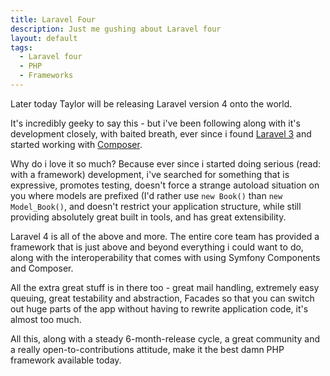```yaml
---
title: Laravel Four
description: Just me gushing about Laravel four
layout: default
tags:
  - Laravel four
  - PHP
  - Frameworks
---
```


Later today Taylor will be releasing Laravel version 4 onto the world.

It's incredibly geeky to say this - but i've been following along with it's development closely, with baited breath, ever since i found [Laravel 3](http://laravel.com) and started working with [Composer](http://getcomposer.org).

Why do i love it so much? Because ever since i started doing serious (read: with a framework) development, i've searched for something that is expressive, promotes testing, doesn't force a strange autoload situation on you where models are prefixed (I'd rather use `new Book()` than `new Model_Book()`, and doesn't restrict your application structure, while still providing absolutely great built in tools, and has great extensibility.

Laravel 4 is all of the above and more. The entire core team has provided a framework that is just above and beyond everything i could want to do, along with the interoperability that comes with using Symfony Components and Composer.

All the extra great stuff is in there too - great mail handling, extremely easy queuing, great testability and abstraction, Facades so that you can switch out huge parts of the app without having to rewrite application code, it's almost too much.

All this, along with a steady 6-month-release cycle, a great community and a really open-to-contributions attitude, make it the best damn PHP framework available today.  
